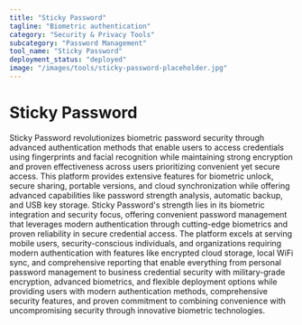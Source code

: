 ```yaml
---
title: "Sticky Password"
tagline: "Biometric authentication"
category: "Security & Privacy Tools"
subcategory: "Password Management"
tool_name: "Sticky Password"
deployment_status: "deployed"
image: "/images/tools/sticky-password-placeholder.jpg"
---
```


# Sticky Password

Sticky Password revolutionizes biometric password security through advanced authentication methods that enable users to access credentials using fingerprints and facial recognition while maintaining strong encryption and proven effectiveness across users prioritizing convenient yet secure access. This platform provides extensive features for biometric unlock, secure sharing, portable versions, and cloud synchronization while offering advanced capabilities like password strength analysis, automatic backup, and USB key storage. Sticky Password's strength lies in its biometric integration and security focus, offering convenient password management that leverages modern authentication through cutting-edge biometrics and proven reliability in secure credential access. The platform excels at serving mobile users, security-conscious individuals, and organizations requiring modern authentication with features like encrypted cloud storage, local WiFi sync, and comprehensive reporting that enable everything from personal password management to business credential security with military-grade encryption, advanced biometrics, and flexible deployment options while providing users with modern authentication methods, comprehensive security features, and proven commitment to combining convenience with uncompromising security through innovative biometric technologies.
